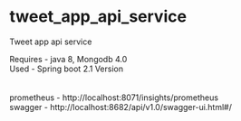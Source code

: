 # tweet_app_api_service
Tweet app api service

Requires - java 8, Mongodb 4.0\
Used - Spring boot 2.1 Version\
\
\
prometheus - http://localhost:8071/insights/prometheus  
swagger - http://localhost:8682/api/v1.0/swagger-ui.html#/  
